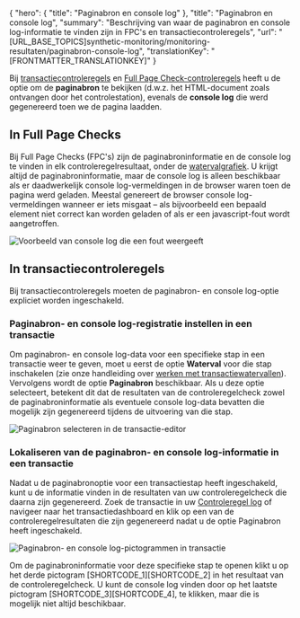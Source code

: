 {
  "hero": {
    "title": "Paginabron en console log"
  },
  "title": "Paginabron en console log",
  "summary": "Beschrijving van waar de paginabron en console log-informatie te vinden zijn in FPC's en transactiecontroleregels",
  "url": "[URL_BASE_TOPICS]synthetic-monitoring/monitoring-resultaten/paginabron-console-log",
  "translationKey": "[FRONTMATTER_TRANSLATIONKEY]"
}

Bij [transactiecontroleregels]([LINK_URL_1]) en [Full Page Check-controleregels]([LINK_URL_2]) heeft u de optie om de **paginabron** te bekijken (d.w.z. het HTML-document zoals ontvangen door het controlestation), evenals de **console log** die werd gegenereerd toen we de pagina laadden. 


## In Full Page Checks

Bij Full Page Checks (FPC's) zijn de paginabroninformatie en de console log te vinden in elk controleregelresultaat, onder de [watervalgrafiek]([LINK_URL_3]). U krijgt altijd de paginabroninformatie, maar de console log is alleen beschikbaar als er daadwerkelijk console log-vermeldingen in de browser waren toen de pagina werd geladen. Meestal genereert de browser console log-vermeldingen wanneer er iets misgaat – als bijvoorbeeld een bepaald element niet correct kan worden geladen of als er een javascript-fout wordt aangetroffen. 

![Voorbeeld van console log die een fout weergeeft]([LINK_URL_4])

## In transactiecontroleregels

Bij transactiecontroleregels moeten de paginabron- en console log-optie expliciet worden ingeschakeld. 
### Paginabron- en console log-registratie instellen in een transactie

Om paginabron- en console log-data voor een specifieke stap in een transactie weer te geven, moet u eerst de optie **Waterval** voor die stap inschakelen (zie onze handleiding over [werken met transactiewatervallen]([LINK_URL_5])). Vervolgens wordt de optie **Paginabron** beschikbaar. Als u deze optie selecteert, betekent dit dat de resultaten van de controleregelcheck zowel de paginabroninformatie als eventuele console log-data bevatten die mogelijk zijn gegenereerd tijdens de uitvoering van die stap. 

![Paginabron selecteren in de transactie-editor]([LINK_URL_6])

### Lokaliseren van de paginabron- en console log-informatie in een transactie

Nadat u de paginabronoptie voor een transactiestap heeft ingeschakeld, kunt u de informatie vinden in de resultaten van uw controleregelcheck die daarna zijn gegenereerd. Zoek de transactie in uw [Controleregel log]([LINK_URL_7]) of navigeer naar het transactiedashboard en klik op een van de controleregelresultaten die zijn gegenereerd nadat u de optie Paginabron heeft ingeschakeld. 


![Paginabron- en console log-pictogrammen in transactie]([LINK_URL_8])

Om de paginabroninformatie voor deze specifieke stap te openen klikt u op het derde pictogram [SHORTCODE_1][SHORTCODE_2] in het resultaat van de controleregelcheck. U kunt de console log vinden door op het laatste pictogram [SHORTCODE_3][SHORTCODE_4], te klikken, maar die is mogelijk niet altijd beschikbaar.


